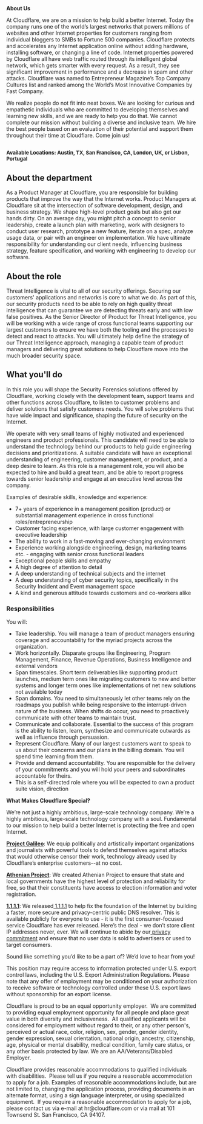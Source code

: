 <div class="content-intro">
	<div><strong>About Us</strong></div>
	<div>
		<p>At Cloudflare, we are on a mission to help build a better Internet. Today the company runs one of the world’s largest networks that powers millions of websites and other Internet properties for customers ranging from individual bloggers to SMBs to Fortune 500 companies. Cloudflare protects and accelerates any Internet application online without adding hardware, installing software, or changing a line of code. Internet properties powered by Cloudflare all have web traffic routed through its intelligent global network, which gets smarter with every request. As a result, they see significant improvement in performance and a decrease in spam and other attacks. Cloudflare was named to Entrepreneur Magazine’s Top Company Cultures list and ranked among the World’s Most Innovative Companies by Fast Company.&nbsp;</p>
		<p><span style="font-weight: 400;">We realize people do not fit into neat boxes. We are looking for curious and empathetic individuals who are committed to developing themselves and learning new skills, and we are ready to help you do that. We cannot complete our mission without building a diverse and inclusive team. We hire the best people based on an evaluation of their potential and support them throughout their time at Cloudflare. Come join us!&nbsp;</span></p>
	</div>
</div>
<h2><span style="font-size: 10pt;"><strong>Available Locations: Austin, TX, San Francisco, CA, London, UK, or Lisbon, Portugal</strong></span></h2>
<h2>About the department</h2>
<p>As a Product Manager at Cloudflare, you are responsible for building products that improve the way that the Internet works. Product Managers at Cloudflare sit at the intersection of software development, design, and business strategy. We shape high-level product goals but also get our hands dirty. On an average day, you might pitch a concept to senior leadership, create a launch plan with marketing, work with designers to conduct user research, prototype a new feature, iterate on a spec, analyze usage data, or pair with an engineer on implementation. We have ultimate responsibility for understanding our client needs, influencing business strategy, feature specification, and working with engineering to develop our software.</p>
<h2>About the role</h2>
<p>Threat Intelligence is vital to all of our security offerings. Securing our customers' applications and networks is core to what we do. As part of this, our security products need to be able to rely on high quality threat intelligence that can guarantee we are detecting threats early and with low false positives. As the Senior Director of Product for Threat Intelligence, you will be working with a wide range of cross functional teams supporting our largest customers to ensure we have both the tooling and the processes to detect and react to attacks. You will ultimately help define the strategy of our Threat Intelligence approach, managing a capable team of product managers and delivering great solutions to help Cloudflare move into the much broader security space.</p>
<h2>What you'll do</h2>
<p>In this role you will shape the Security Forensics solutions offered by Cloudflare, working closely with the development team, support teams and other functions across Cloudflare, to listen to customer problems and deliver solutions that satisfy customers needs. You will solve problems that have wide impact and significance, shaping the future of security on the Internet.</p>
<p>We operate with very small teams of highly motivated and experienced engineers and product professionals. This candidate will need to be able to understand the technology behind our products to help guide engineering decisions and prioritizations. A suitable candidate will have an exceptional understanding of engineering, customer management, or product, and a deep desire to learn. As this role is a management role, you will also be expected to hire and build a great team, and be able to report progress towards senior leadership and engage at an executive level across the company.&nbsp;</p>
<p>Examples of desirable skills, knowledge and experience:</p>
<ul>
	<li>7+ years of experience in a management position (product) or substantial management experience in cross functional roles/entrepreneurship</li>
	<li>Customer facing experience, with large customer engagement with executive leadership</li>
	<li>The ability to work in a fast-moving and ever-changing environment</li>
	<li>Experience working alongside engineering, design, marketing teams etc. - engaging with senior cross functional leaders</li>
	<li>Exceptional people skills and empathy</li>
	<li>A high degree of attention to detail</li>
	<li>A deep understanding of technical subjects and the internet</li>
	<li>A deep understanding of cyber security topics, specifically in the Security Incident and Event management space</li>
	<li>A kind and generous attitude towards customers and co-workers alike</li>
</ul>
<h3>Responsibilities</h3>
<p>You will:&nbsp;</p>
<ul>
	<li>Take leadership. You will manage a team of product managers ensuring coverage and accountability for the myriad projects across the organization.&nbsp;</li>
	<li>Work horizontally. Disparate groups like Engineering, Program Management, Finance, Revenue Operations, Business Intelligence and external vendors</li>
	<li>Span timescales. Short term deliverables like supporting product launches, medium term ones like migrating customers to new and better systems and longer term ones like implementations of net new solutions not available today</li>
	<li>Span domains. You need to simultaneously let other teams rely on the roadmaps you publish while being responsive to the interrupt-driven nature of the business. When shifts do occur, you need to proactively communicate with other teams to maintain trust.&nbsp;</li>
	<li>Communicate and collaborate. Essential to the success of this program is the ability to listen, learn, synthesize and communicate outwards as well as influence through persuasion.</li>
	<li>Represent Cloudflare. Many of our largest customers want to speak to us about their concerns and our plans in the billing domain. You will spend time learning from them.&nbsp;</li>
	<li>Provide and demand accountability. You are responsible for the delivery of your commitments and you will hold your peers and subordinates accountable for theirs.&nbsp;</li>
	<li>This is a self-directed role where you will be expected to own a product suite vision, direction</li>
</ul>
<div class="content-conclusion">
	<p><strong>What Makes Cloudflare Special?</strong></p>
	<p><span style="font-weight: 400;">We’re not just a highly ambitious, large-scale technology company. We’re a highly ambitious, large-scale technology company with a soul. Fundamental to our mission to help build a better Internet is protecting the free and open Internet.</span></p>
	<p><a href="https://blog.cloudflare.com/protecting-free-expression-online/"><strong>Project Galileo</strong></a><span style="font-weight: 400;">: We equip politically and artistically important organizations and journalists with powerful tools to defend themselves against attacks that would otherwise censor their work, technology already used by Cloudflare’s enterprise customers--at no cost.</span></p>
	<p><strong><a href="https://www.cloudflare.com/athenian/">Athenian Project</a></strong><span style="font-weight: 400;">: We created Athenian Project to ensure that state and local governments have the highest level of protection and reliability for free, so that their constituents have access to election information and voter registration.</span></p>
	<p><a href="https://1.1.1.1/"><strong>1.1.1.1</strong></a><span style="font-weight: 400;">: We released</span><a href="https://1.1.1.1/"> <span style="font-weight: 400;">1.1.1.1</span></a><span style="font-weight: 400;"> to help fix the foundation of the Internet by building a faster, more secure and privacy-centric public DNS resolver. This is available publicly for everyone to use - it is the first consumer-focused service Cloudflare has ever released. Here’s the deal - we don’t store client IP addresses never, ever. We will continue to abide by our</span><a href="https://developers.cloudflare.com/1.1.1.1/privacy/public-dns-resolver"> privacy commitment</a><span style="font-weight: 400;"> and ensure that no user data is sold to advertisers or used to target consumers.</span></p>
	<p><span style="font-weight: 400;">Sound like something you’d like to be a part of? We’d love to hear from you!</span></p>
	<p><span style="font-weight: 400;">This position may require access to information protected under U.S. export control laws, including the U.S. Export Administration Regulations. Please note that any offer of employment may be conditioned on your authorization to receive software or technology controlled under these U.S. export laws without sponsorship for an export license.</span></p>
	<p><span style="font-weight: 400;">Cloudflare is proud to be an equal opportunity employer. &nbsp;We are committed to providing equal employment opportunity for all people and place great value in both diversity and inclusiveness. &nbsp;All qualified applicants will be considered for employment without regard to their, or any other person's, perceived or actual</span> <span style="font-weight: 400;">race, color, religion, sex, gender, gender identity, gender expression, sexual orientation, national origin, ancestry, citizenship, age, physical or mental disability, medical condition, family care status, or any other basis protected by law. </span><span style="font-weight: 400;">We are an AA/Veterans/Disabled Employer.</span></p>
	<p><span style="font-weight: 400;">Cloudflare provides reasonable accommodations to qualified individuals with disabilities. &nbsp;Please tell us if you require a reasonable accommodation to apply for a job. Examples of reasonable accommodations include, but are not limited to, changing the application process, providing documents in an alternate format, using a sign language interpreter, or using specialized equipment. &nbsp;If you require a reasonable accommodation to apply for a job, please contact us via e-mail at </span><span style="font-weight: 400;">hr@cloudflare.com</span><span style="font-weight: 400;"> or via mail at 101 Townsend St. San Francisco, CA 94107.</span></p>
</div>